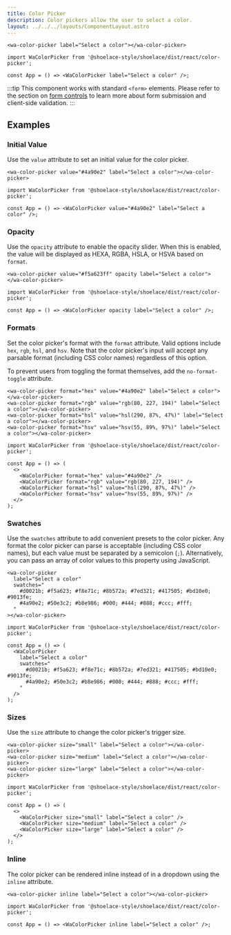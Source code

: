 ```yaml
---
title: Color Picker
description: Color pickers allow the user to select a color.
layout: ../../../layouts/ComponentLayout.astro
---
```


```html:preview
<wa-color-picker label="Select a color"></wa-color-picker>
```

```jsx:react
import WaColorPicker from '@shoelace-style/shoelace/dist/react/color-picker';

const App = () => <WaColorPicker label="Select a color" />;
```

:::tip
This component works with standard `<form>` elements. Please refer to the section on [form controls](/getting-started/form-controls) to learn more about form submission and client-side validation.
:::

## Examples

### Initial Value

Use the `value` attribute to set an initial value for the color picker.

```html:preview
<wa-color-picker value="#4a90e2" label="Select a color"></wa-color-picker>
```

```jsx:react
import WaColorPicker from '@shoelace-style/shoelace/dist/react/color-picker';

const App = () => <WaColorPicker value="#4a90e2" label="Select a color" />;
```

### Opacity

Use the `opacity` attribute to enable the opacity slider. When this is enabled, the value will be displayed as HEXA, RGBA, HSLA, or HSVA based on `format`.

```html:preview
<wa-color-picker value="#f5a623ff" opacity label="Select a color"></wa-color-picker>
```

```jsx:react
import WaColorPicker from '@shoelace-style/shoelace/dist/react/color-picker';

const App = () => <WaColorPicker opacity label="Select a color" />;
```

### Formats

Set the color picker's format with the `format` attribute. Valid options include `hex`, `rgb`, `hsl`, and `hsv`. Note that the color picker's input will accept any parsable format (including CSS color names) regardless of this option.

To prevent users from toggling the format themselves, add the `no-format-toggle` attribute.

```html:preview
<wa-color-picker format="hex" value="#4a90e2" label="Select a color"></wa-color-picker>
<wa-color-picker format="rgb" value="rgb(80, 227, 194)" label="Select a color"></wa-color-picker>
<wa-color-picker format="hsl" value="hsl(290, 87%, 47%)" label="Select a color"></wa-color-picker>
<wa-color-picker format="hsv" value="hsv(55, 89%, 97%)" label="Select a color"></wa-color-picker>
```

```jsx:react
import WaColorPicker from '@shoelace-style/shoelace/dist/react/color-picker';

const App = () => (
  <>
    <WaColorPicker format="hex" value="#4a90e2" />
    <WaColorPicker format="rgb" value="rgb(80, 227, 194)" />
    <WaColorPicker format="hsl" value="hsl(290, 87%, 47%)" />
    <WaColorPicker format="hsv" value="hsv(55, 89%, 97%)" />
  </>
);
```

### Swatches

Use the `swatches` attribute to add convenient presets to the color picker. Any format the color picker can parse is acceptable (including CSS color names), but each value must be separated by a semicolon (`;`). Alternatively, you can pass an array of color values to this property using JavaScript.

```html:preview
<wa-color-picker
  label="Select a color"
  swatches="
    #d0021b; #f5a623; #f8e71c; #8b572a; #7ed321; #417505; #bd10e0; #9013fe;
    #4a90e2; #50e3c2; #b8e986; #000; #444; #888; #ccc; #fff;
  "
></wa-color-picker>
```

```jsx:react
import WaColorPicker from '@shoelace-style/shoelace/dist/react/color-picker';

const App = () => (
  <WaColorPicker
    label="Select a color"
    swatches="
      #d0021b; #f5a623; #f8e71c; #8b572a; #7ed321; #417505; #bd10e0; #9013fe;
      #4a90e2; #50e3c2; #b8e986; #000; #444; #888; #ccc; #fff;
    "
  />
);
```

### Sizes

Use the `size` attribute to change the color picker's trigger size.

```html:preview
<wa-color-picker size="small" label="Select a color"></wa-color-picker>
<wa-color-picker size="medium" label="Select a color"></wa-color-picker>
<wa-color-picker size="large" label="Select a color"></wa-color-picker>
```

```jsx:react
import WaColorPicker from '@shoelace-style/shoelace/dist/react/color-picker';

const App = () => (
  <>
    <WaColorPicker size="small" label="Select a color" />
    <WaColorPicker size="medium" label="Select a color" />
    <WaColorPicker size="large" label="Select a color" />
  </>
);
```

### Inline

The color picker can be rendered inline instead of in a dropdown using the `inline` attribute.

```html:preview
<wa-color-picker inline label="Select a color"></wa-color-picker>
```

```jsx:react
import WaColorPicker from '@shoelace-style/shoelace/dist/react/color-picker';

const App = () => <WaColorPicker inline label="Select a color" />;
```